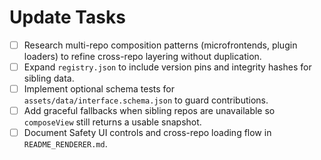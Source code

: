 # Update Tasks
- [ ] Research multi-repo composition patterns (microfrontends, plugin loaders) to refine cross-repo layering without duplication.
- [ ] Expand `registry.json` to include version pins and integrity hashes for sibling data.
- [ ] Implement optional schema tests for `assets/data/interface.schema.json` to guard contributions.
- [ ] Add graceful fallbacks when sibling repos are unavailable so `composeView` still returns a usable snapshot.
- [ ] Document Safety UI controls and cross-repo loading flow in `README_RENDERER.md`.
